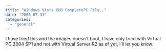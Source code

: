 ```yaml
---
title: "Windows Vista VHD CompletePC File.."
date: "2006-07-31"
categories: 
  - "general"
---
```


I have tried this and the images doesn't boot, I have only tried with Virtual PC 2004 SP1 and not with Virtual Server R2 as of yet, I'll let you know.
